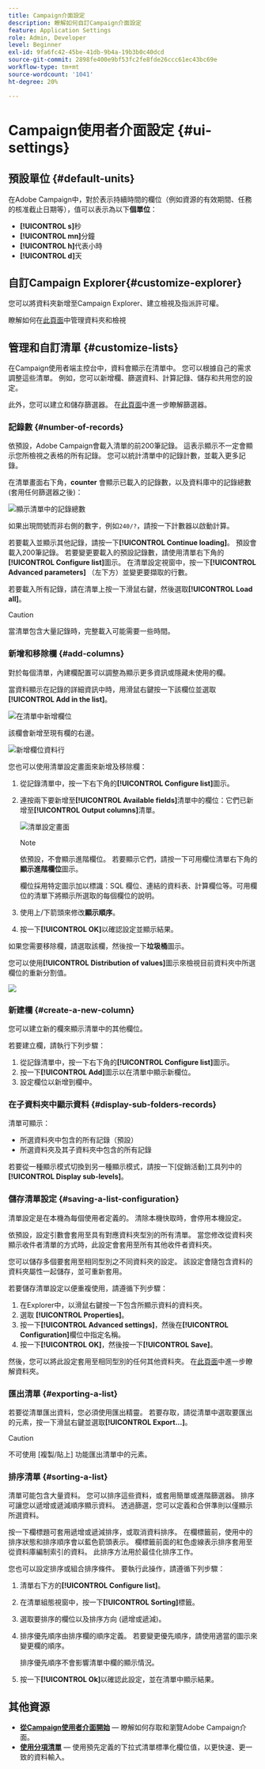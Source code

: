 ```yaml
---
title: Campaign介面設定
description: 瞭解如何自訂Campaign介面設定
feature: Application Settings
role: Admin, Developer
level: Beginner
exl-id: 9fa6fc42-45be-41db-9b4a-19b3b0c40dcd
source-git-commit: 2898fe400e9bf53fc2fe8fde26ccc61ec43bc69e
workflow-type: tm+mt
source-wordcount: '1041'
ht-degree: 20%

---
```


# Campaign使用者介面設定 {#ui-settings}

## 預設單位 {#default-units}

在Adobe Campaign中，對於表示持續時間的欄位（例如資源的有效期間、任務的核准截止日期等），值可以表示為以下&#x200B;**個單位**：

* **[!UICONTROL s]**&#x200B;秒
* **[!UICONTROL mn]**&#x200B;分鐘
* **[!UICONTROL h]**&#x200B;代表小時
* **[!UICONTROL d]**&#x200B;天

## 自訂Campaign Explorer{#customize-explorer}

您可以將資料夾新增至Campaign Explorer、建立檢視及指派許可權。

瞭解如何在[此頁面](../audiences/folders-and-views.md)中管理資料夾和檢視

## 管理和自訂清單 {#customize-lists}

在Campaign使用者端主控台中，資料會顯示在清單中。 您可以根據自己的需求調整這些清單。 例如，您可以新增欄、篩選資料、計算記錄、儲存和共用您的設定。

此外，您可以建立和儲存篩選器。  在[此頁面](../audiences/create-filters.md)中進一步瞭解篩選器。

### 記錄數 {#number-of-records}

依預設，Adobe Campaign會載入清單的前200筆記錄。 這表示顯示不一定會顯示您所檢視之表格的所有記錄。 您可以統計清單中的記錄計數，並載入更多記錄。

在清單畫面右下角，**counter** 會顯示已載入的記錄數，以及資料庫中的記錄總數 (套用任何篩選器之後)：

![顯示清單中的記錄總數](assets/number-of-records.png)

如果出現問號而非右側的數字，例如`240/?`，請按一下計數器以啟動計算。

若要載入並顯示其他記錄，請按一下&#x200B;**[!UICONTROL Continue loading]**。 預設會載入200筆記錄。 若要變更要載入的預設記錄數，請使用清單右下角的&#x200B;**[!UICONTROL Configure list]**&#x200B;圖示。 在清單設定視窗中，按一下&#x200B;**[!UICONTROL Advanced parameters]** （左下方）並變更要擷取的行數。

若要載入所有記錄，請在清單上按一下滑鼠右鍵，然後選取&#x200B;**[!UICONTROL Load all]**。

>[!CAUTION]
>
>當清單包含大量記錄時，完整載入可能需要一些時間。
>

### 新增和移除欄 {#add-columns}

對於每個清單，內建欄配置可以調整為顯示更多資訊或隱藏未使用的欄。

當資料顯示在記錄的詳細資訊中時，用滑鼠右鍵按一下該欄位並選取&#x200B;**[!UICONTROL Add in the list]**。

![在清單中新增欄位](assets/add-in-the-list.png)

該欄會新增至現有欄的右邊。

![新增欄位資料行](assets/add-a-column.png)

您也可以使用清單設定畫面來新增及移除欄：

1. 從記錄清單中，按一下右下角的&#x200B;**[!UICONTROL Configure list]**&#x200B;圖示。
1. 連按兩下要新增至&#x200B;**[!UICONTROL Available fields]**&#x200B;清單中的欄位：它們已新增至&#x200B;**[!UICONTROL Output columns]**&#x200B;清單。

   ![清單設定畫面](assets/list-config-screen.png)


   >[!NOTE]
   >
   >依預設，不會顯示進階欄位。 若要顯示它們，請按一下可用欄位清單右下角的&#x200B;**顯示進階欄位**&#x200B;圖示。
   >
   >欄位採用特定圖示加以標識：SQL 欄位、連結的資料表、計算欄位等。可用欄位的清單下將顯示所選取的每個欄位的說明。
   >

1. 使用上/下箭頭來修改&#x200B;**顯示順序**。

1. 按一下&#x200B;**[!UICONTROL OK]**&#x200B;以確認設定並顯示結果。

如果您需要移除欄，請選取該欄，然後按一下&#x200B;**垃圾桶**&#x200B;圖示。

您可以使用&#x200B;**[!UICONTROL Distribution of values]**&#x200B;圖示來檢視目前資料夾中所選欄位的重新分割值。

![](assets/value-distribution.png)


### 新建欄 {#create-a-new-column}

您可以建立新的欄來顯示清單中的其他欄位。

若要建立欄，請執行下列步驟：

1. 從記錄清單中，按一下右下角的&#x200B;**[!UICONTROL Configure list]**&#x200B;圖示。
1. 按一下&#x200B;**[!UICONTROL Add]**&#x200B;圖示以在清單中顯示新欄位。
1. 設定欄位以新增到欄中。


### 在子資料夾中顯示資料 {#display-sub-folders-records}

清單可顯示：

* 所選資料夾中包含的所有記錄（預設）
* 所選資料夾及其子資料夾中包含的所有記錄

若要從一種顯示模式切換到另一種顯示模式，請按一下[促銷活動]工具列中的&#x200B;**[!UICONTROL Display sub-levels]**。

### 儲存清單設定 {#saving-a-list-configuration}

清單設定是在本機為每個使用者定義的。 清除本機快取時，會停用本機設定。

依預設，設定引數會套用至具有對應資料夾型別的所有清單。 當您修改從資料夾顯示收件者清單的方式時，此設定會套用至所有其他收件者資料夾。

您可以儲存多個要套用至相同型別之不同資料夾的設定。 該設定會隨包含資料的資料夾屬性一起儲存，並可重新套用。

若要儲存清單設定以便重複使用，請遵循下列步驟：

1. 在Explorer中，以滑鼠右鍵按一下包含所顯示資料的資料夾。
1. 選取 **[!UICONTROL Properties]**。
1. 按一下&#x200B;**[!UICONTROL Advanced settings]**，然後在&#x200B;**[!UICONTROL Configuration]**&#x200B;欄位中指定名稱。
1. 按一下&#x200B;**[!UICONTROL OK]**，然後按一下&#x200B;**[!UICONTROL Save]**。

然後，您可以將此設定套用至相同型別的任何其他資料夾。 在[此頁面](../audiences/folders-and-views.md)中進一步瞭解資料夾。

### 匯出清單 {#exporting-a-list}

若要從清單匯出資料，您必須使用匯出精靈。 若要存取，請從清單中選取要匯出的元素，按一下滑鼠右鍵並選取&#x200B;**[!UICONTROL Export...]**。

<!--The use of the import and export functions is explained in [Generic imports and exports](../../platform/using/about-generic-imports-exports.md).-->

>[!CAUTION]
>
>不可使用 [複製/貼上] 功能匯出清單中的元素。

### 排序清單 {#sorting-a-list}

清單可能包含大量資料。 您可以排序這些資料，或套用簡單或進階篩選器。 排序可讓您以遞增或遞減順序顯示資料。 透過篩選，您可以定義和合併準則以僅顯示所選資料。

按一下欄標題可套用遞增或遞減排序，或取消資料排序。 在欄標籤前，使用中的排序狀態和排序順序會以藍色箭頭表示。 欄標籤前面的紅色虛線表示排序套用至從資料庫編制索引的資料。 此排序方法用於最佳化排序工作。

您也可以設定排序或組合排序條件。 要執行此操作，請遵循下列步驟：

1. 清單右下方的&#x200B;**[!UICONTROL Configure list]**。
1. 在清單組態視窗中，按一下&#x200B;**[!UICONTROL Sorting]**&#x200B;標籤。
1. 選取要排序的欄位以及排序方向 (遞增或遞減)。
1. 排序優先順序由排序欄的順序定義。 若要變更優先順序，請使用適當的圖示來變更欄的順序。

   排序優先順序不會影響清單中欄的顯示情況。

1. 按一下&#x200B;**[!UICONTROL Ok]**&#x200B;以確認此設定，並在清單中顯示結果。


## 其他資源

* **[從Campaign使用者介面開始](../start/campaign-ui.md)** — 瞭解如何存取和瀏覽Adobe Campaign介面。
* **[使用分項清單](../config/enumerations.md)** — 使用預先定義的下拉式清單標準化欄位值，以更快速、更一致的資料輸入。
